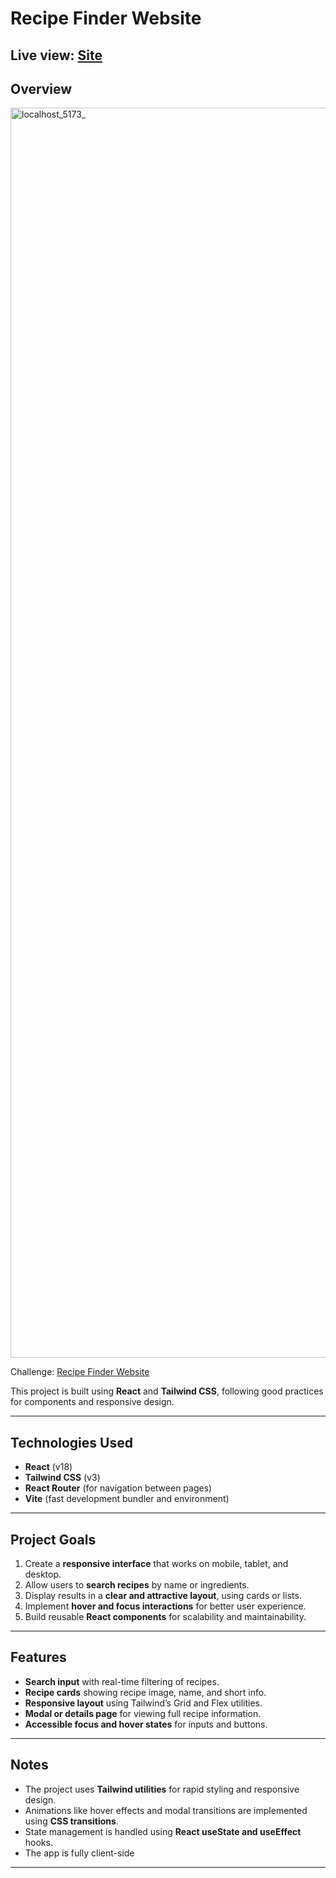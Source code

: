 # Recipe Finder Website

## Live view: [Site](https://rdz-recipe-finder-react.netlify.app/)

## Overview
<img  height="2000" alt="localhost_5173_" src="https://github.com/user-attachments/assets/19877a74-a4e0-41a7-91b3-339e82340115" />


Challenge: [Recipe Finder Website](https://www.frontendmentor.io/challenges/recipe-finder-website--Ui-TZTPxN)

This project is built using **React** and **Tailwind CSS**, following good practices for components and responsive design.

---

## Technologies Used

- **React** (v18)  
- **Tailwind CSS** (v3)  
- **React Router** (for navigation between pages)  
- **Vite** (fast development bundler and environment)  

---

## Project Goals

1. Create a **responsive interface** that works on mobile, tablet, and desktop.  
2. Allow users to **search recipes** by name or ingredients.  
3. Display results in a **clear and attractive layout**, using cards or lists.  
4. Implement **hover and focus interactions** for better user experience.  
5. Build reusable **React components** for scalability and maintainability.  

---

## Features

- **Search input** with real-time filtering of recipes.  
- **Recipe cards** showing recipe image, name, and short info.  
- **Responsive layout** using Tailwind’s Grid and Flex utilities.  
- **Modal or details page** for viewing full recipe information.  
- **Accessible focus and hover states** for inputs and buttons.  

---

## Notes

- The project uses **Tailwind utilities** for rapid styling and responsive design.  
- Animations like hover effects and modal transitions are implemented using **CSS transitions**.  
- State management is handled using **React useState and useEffect** hooks.  
- The app is fully client-side

---

